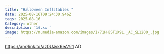 ```yaml
---
title: "Halloween Inflatables "
date: 2025-08-16T09:24:30.946Z
tags: 2025-08-16
Category: other
description: "19.xx "
image: https://m.media-amazon.com/images/I/71HH8ST1X9L._AC_SL1200_.jpg
---
```

https://amzlink.to/az0UJvk6eAYr1
AD